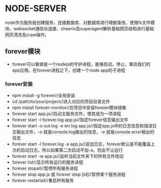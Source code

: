 # NODE-SERVER
node作为服务层创建服务、连接数据库、对数据库进行增删查改、使用fs文件模块、websocket通信长连接、cheerio及superagent解析基础网页结构进行基础网页清洗及craw操作。
## forever模块
- forever可以看做是一个nodejs的守护进程，能够启动，停止，重启我们的app应用。在forever进程之下，创建一个node app的子进程
### forever安装
- npm install -g forever//全局安装
- cd /path/to/your/project//进入对应的项目目录文件
- npm install forever-monitor//在项目中安装forever模块镜像
- forever start app.js//启动主服务文件，使其成为一项进程
- forever start -l forever.log app.js//指定forever信息输出文件
- forever start -o out.log -e err.log app.js//指定app.js中的日志信息和错误日志输出文件，-o 就是console.log输出的信息，-e 就是console.error输出的信息
- forever start -l forever.log -a app.js//追加日志，forever默认是不能覆盖上次的启动日志，所以如果第二次启动不加-a，则会不让运行
- forever start -w app.js//监听当前文件夹下的所有文件改动
- forever list//显示所有运行的服务进程
- forever stopall//暂停所有服务进程
- forever stop app.js 或 forever stop [id]//暂停某个服务进程
- forever restartall//重启所有服务
